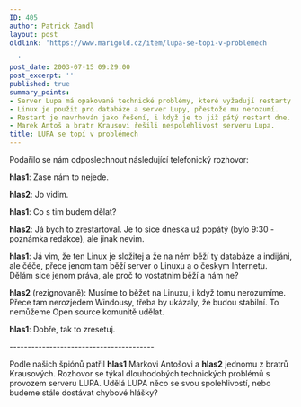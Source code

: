 ```yaml
---
ID: 405
author: Patrick Zandl
layout: post
oldlink: 'https://www.marigold.cz/item/lupa-se-topi-v-problemech

  '
post_date: 2003-07-15 09:29:00
post_excerpt: ''
published: true
summary_points:
- Server Lupa má opakované technické problémy, které vyžadují restarty.
- Linux je použit pro databáze a server Lupy, přestože mu nerozumí.
- Restart je navrhován jako řešení, i když je to již pátý restart dne.
- Marek Antoš a bratr Krausovi řešili nespolehlivost serveru Lupa.
title: LUPA se topí v problémech
---
```


<p>
Podařilo se nám odposlechnout následující telefonický&#160;rozhovor:</p>

<p>
<STRONG>hlas1</STRONG>: Zase nám to nejede.</p>

<p>
<STRONG>hlas2</STRONG>: Jo vidim.</p>

<p>
<STRONG>hlas1</STRONG>: Co s tim budem dělat? </p>

<p>
<STRONG>hlas2</STRONG>: Já bych to zrestartoval. Je to sice dneska už popátý (bylo 9:30 - poznámka redakce),&#160;ale jinak nevim.</p>

<p>
<STRONG>hlas1</STRONG>: Já vim, že ten Linux je složitej a že na něm běží ty databáze a indijáni, ale čéče, přece jenom tam běží server o Linuxu a o českym Internetu. Dělám sice jenom práva, ale proč to vostatnim běží a nám ne?</p>

<p>
<STRONG>hlas2</STRONG> (rezignovaně): Musíme to běžet na Linuxu, i když tomu nerozumíme. Přece tam nerozjedem Windousy, třeba by ukázaly, že budou stabilní. To nemůžeme Open source komunitě udělat. </p>

<p>
<STRONG>hlas1</STRONG>: Dobře, tak to zresetuj.</p>

<p>
----------------------------------------</p>

<p>
Podle našich špiónů patřil <STRONG>hlas1</STRONG> Markovi Antošovi a <STRONG>hlas2</STRONG> jednomu z bratrů Krausových. Rozhovor se týkal dlouhodobých technických problémů s provozem serveru LUPA. Udělá LUPA něco se svou spolehlivostí, nebo budeme stále&#160;dostávat chybové hlášky?</p>